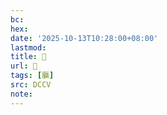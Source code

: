 ```yaml
---
bc:
hex:
date: '2025-10-13T10:28:00+08:00'
lastmod:
title: 􄰈
url: 􄰈
tags: [䑉]
src: DCCV
note:
---
```

